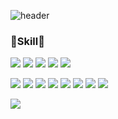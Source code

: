 ![header](https://capsule-render.vercel.app/api?type=waving&color=A9D0F5&height=300&section=header&text=Hello!&fontSize=70)


### 🚀Skill🚀
<img src="https://img.shields.io/badge/Python-14354C?style=for-the-badge&logo=python&logoColor=white"/></a>
<img src="https://img.shields.io/badge/C-00599C?style=for-the-badge&logo=c&logoColor=white"/></a>
<img src="https://img.shields.io/badge/HTML-239120?style=for-the-badge&logo=html5&logoColor=white"/></a>
<img src="https://img.shields.io/badge/Markdown-000000?style=for-the-badge&logo=markdown&logoColor=white"/></a>
<img src="https://img.shields.io/badge/docker-%230db7ed.svg?style=for-the-badge&logo=docker&logoColor=white"/></a>

<img src="https://img.shields.io/badge/Airflow-017CEE?style=for-the-badge&logo=Apache%20Airflow&logoColor=white"/></a>
<img src="https://img.shields.io/badge/Django-092E20?style=for-the-badge&logo=django&logoColor=white"/></a>
<img src="https://img.shields.io/badge/MySQL-00000F?style=for-the-badge&logo=mysql&logoColor=white"/></a>
<img src="https://img.shields.io/badge/Amazon_AWS-232F3E?style=for-the-badge&logo=amazon-aws&logoColor=white"/></a>
<img src="https://img.shields.io/badge/Google_Cloud-4285F4?style=for-the-badge&logo=google-cloud&logoColor=white"/></a>
<img src="https://img.shields.io/badge/Microsoft_Azure-0089D6?style=for-the-badge&logo=microsoft-azure&logoColor=white"/></a>
<img src="https://img.shields.io/badge/Notion-%23000000.svg?style=for-the-badge&logo=notion&logoColor=white"/></a>
<img src="https://img.shields.io/badge/Insomnia-4000BF?logo=insomnia&logoColor=white&style=for-the-badge"/></a>
  
<img src="https://github-readme-stats.vercel.app/api/top-langs/?username=ChulseoungChae&theme=blue-green"/></a>
